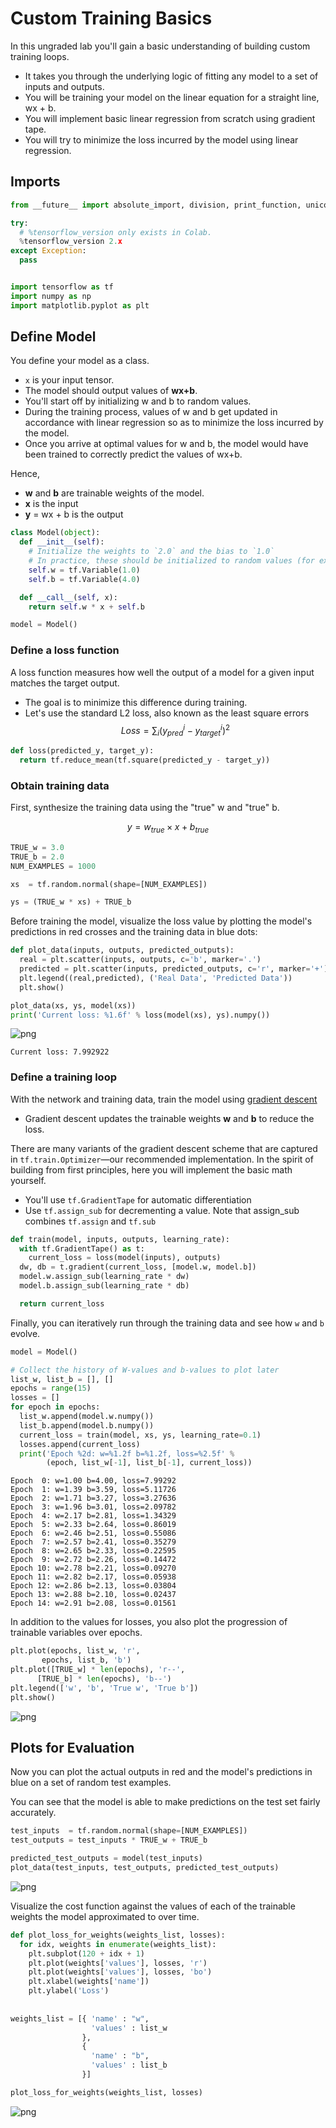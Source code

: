 # Custom Training Basics

In this ungraded lab you'll gain a basic understanding of building custom training loops. 
- It takes you through the underlying logic of fitting any model to a set of inputs and outputs. 
- You will be training your model on the linear equation for a straight line, wx + b. 
- You will implement basic linear regression from scratch using gradient tape.
- You will try to minimize the loss incurred by the model using linear regression.

## Imports


```python
from __future__ import absolute_import, division, print_function, unicode_literals

try:
  # %tensorflow_version only exists in Colab.
  %tensorflow_version 2.x
except Exception:
  pass


import tensorflow as tf
import numpy as np
import matplotlib.pyplot as plt
```

## Define Model

You define your model as a class. 
- `x` is your input tensor. 
- The model should output values of **wx+b**. 
- You'll start off by initializing w and b to random values. 
- During the training process, values of w and b get updated in accordance with linear regression so as to minimize the loss incurred by the model. 
- Once you arrive at optimal values for w and b, the model would have been trained to correctly predict the values of wx+b.

Hence, 
- **w** and **b** are trainable weights of the model. 
- **x** is the input
- **y** = wx + b is the output


```python
class Model(object):
  def __init__(self):
    # Initialize the weights to `2.0` and the bias to `1.0`
    # In practice, these should be initialized to random values (for example, with `tf.random.normal`)
    self.w = tf.Variable(1.0)
    self.b = tf.Variable(4.0)

  def __call__(self, x):
    return self.w * x + self.b

model = Model()
```

### Define a loss function

A loss function measures how well the output of a model for a given input matches the target output. 
- The goal is to minimize this difference during training. 
- Let's use the standard L2 loss, also known as the least square errors
$$Loss = \sum_{i} \left (y_{pred}^i - y_{target}^i \right )^2$$


```python
def loss(predicted_y, target_y):
  return tf.reduce_mean(tf.square(predicted_y - target_y))
```

### Obtain training data

First, synthesize the training data using the "true" w and "true" b. 

$$y = w_{true} \times x + b_{true} $$


```python
TRUE_w = 3.0
TRUE_b = 2.0
NUM_EXAMPLES = 1000

xs  = tf.random.normal(shape=[NUM_EXAMPLES])

ys = (TRUE_w * xs) + TRUE_b
```

Before training the model, visualize the loss value by plotting the model's predictions in red crosses and the training data in blue dots:


```python
def plot_data(inputs, outputs, predicted_outputs):
  real = plt.scatter(inputs, outputs, c='b', marker='.')
  predicted = plt.scatter(inputs, predicted_outputs, c='r', marker='+')
  plt.legend((real,predicted), ('Real Data', 'Predicted Data'))
  plt.show()
```


```python
plot_data(xs, ys, model(xs))
print('Current loss: %1.6f' % loss(model(xs), ys).numpy())
```


![png](output_11_0.png)


    Current loss: 7.992922


### Define a training loop

With the network and training data, train the model using [gradient descent](https://en.wikipedia.org/wiki/Gradient_descent) 
- Gradient descent updates the trainable weights **w** and **b** to reduce the loss. 


There are many variants of the gradient descent scheme that are captured in `tf.train.Optimizer`—our recommended implementation. In the spirit of building from first principles, here you will implement the basic math yourself.
- You'll use `tf.GradientTape` for automatic differentiation
- Use `tf.assign_sub` for decrementing a value.  Note that assign_sub combines `tf.assign` and `tf.sub`


```python
def train(model, inputs, outputs, learning_rate):
  with tf.GradientTape() as t:
    current_loss = loss(model(inputs), outputs)
  dw, db = t.gradient(current_loss, [model.w, model.b])
  model.w.assign_sub(learning_rate * dw)
  model.b.assign_sub(learning_rate * db)

  return current_loss
```

Finally, you can iteratively run through the training data and see how `w` and `b` evolve.


```python
model = Model()

# Collect the history of W-values and b-values to plot later
list_w, list_b = [], []
epochs = range(15)
losses = []
for epoch in epochs:
  list_w.append(model.w.numpy())
  list_b.append(model.b.numpy())
  current_loss = train(model, xs, ys, learning_rate=0.1)
  losses.append(current_loss)
  print('Epoch %2d: w=%1.2f b=%1.2f, loss=%2.5f' %
        (epoch, list_w[-1], list_b[-1], current_loss))
```

    Epoch  0: w=1.00 b=4.00, loss=7.99292
    Epoch  1: w=1.39 b=3.59, loss=5.11726
    Epoch  2: w=1.71 b=3.27, loss=3.27636
    Epoch  3: w=1.96 b=3.01, loss=2.09782
    Epoch  4: w=2.17 b=2.81, loss=1.34329
    Epoch  5: w=2.33 b=2.64, loss=0.86019
    Epoch  6: w=2.46 b=2.51, loss=0.55086
    Epoch  7: w=2.57 b=2.41, loss=0.35279
    Epoch  8: w=2.65 b=2.33, loss=0.22595
    Epoch  9: w=2.72 b=2.26, loss=0.14472
    Epoch 10: w=2.78 b=2.21, loss=0.09270
    Epoch 11: w=2.82 b=2.17, loss=0.05938
    Epoch 12: w=2.86 b=2.13, loss=0.03804
    Epoch 13: w=2.88 b=2.10, loss=0.02437
    Epoch 14: w=2.91 b=2.08, loss=0.01561


In addition to the values for losses, you also plot the progression of trainable variables over epochs.


```python
plt.plot(epochs, list_w, 'r',
       epochs, list_b, 'b')
plt.plot([TRUE_w] * len(epochs), 'r--',
      [TRUE_b] * len(epochs), 'b--')
plt.legend(['w', 'b', 'True w', 'True b'])
plt.show()
```


![png](output_17_0.png)


## Plots for Evaluation
Now you can plot the actual outputs in red and the model's predictions in blue on a set of random test examples.

You can see that the model is able to make predictions on the test set fairly accurately.


```python
test_inputs  = tf.random.normal(shape=[NUM_EXAMPLES])
test_outputs = test_inputs * TRUE_w + TRUE_b

predicted_test_outputs = model(test_inputs)
plot_data(test_inputs, test_outputs, predicted_test_outputs)
```


![png](output_19_0.png)


Visualize the cost function against the values of each of the trainable weights the model approximated to over time.


```python
def plot_loss_for_weights(weights_list, losses):
  for idx, weights in enumerate(weights_list):
    plt.subplot(120 + idx + 1)
    plt.plot(weights['values'], losses, 'r')
    plt.plot(weights['values'], losses, 'bo')
    plt.xlabel(weights['name'])
    plt.ylabel('Loss')
    
    
weights_list = [{ 'name' : "w",
                  'values' : list_w
                },
                {
                  'name' : "b",
                  'values' : list_b
                }]

plot_loss_for_weights(weights_list, losses)
```


![png](output_21_0.png)



```python

```
